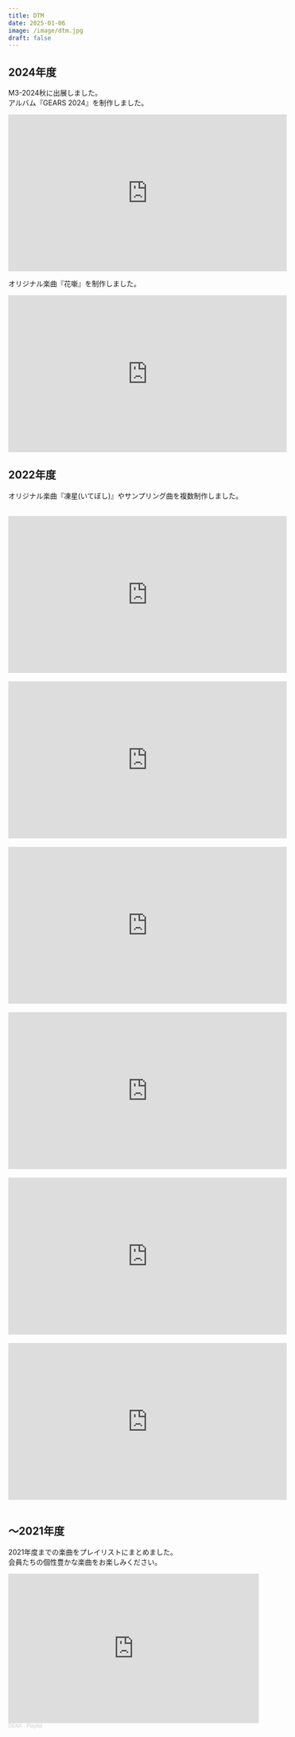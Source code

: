 ```yaml
---
title: DTM
date: 2025-01-06
image: /image/dtm.jpg
draft: false
---
```


## 2024年度
M3-2024秋に出展しました。   
アルバム『GEARS 2024』を制作しました。
<iframe width="560" height="315" src="https://www.youtube.com/embed/CYTZz7tHL9c?si=4TtRUCtF2nHdQvRg" title="YouTube video player" frameborder="0" allow="accelerometer; autoplay; clipboard-write; encrypted-media; gyroscope; picture-in-picture; web-share" referrerpolicy="strict-origin-when-cross-origin" allowfullscreen></iframe>

オリジナル楽曲『花噺』を制作しました。   
<iframe width="560" height="315" src="https://www.youtube.com/embed/DPzNWfoue-4?si=NHMMNz0Y533hkO9j" title="YouTube video player" frameborder="0" allow="accelerometer; autoplay; clipboard-write; encrypted-media; gyroscope; picture-in-picture; web-share" referrerpolicy="strict-origin-when-cross-origin" allowfullscreen></iframe>

## 2022年度
オリジナル楽曲『凍星(いてぼし)』やサンプリング曲を複数制作しました。   
 ﻿ 
<iframe width="560" height="315" src="https://www.youtube.com/embed/sal1KL7z3W8" title="YouTube video player" frameborder="0" allow="accelerometer; autoplay; clipboard-write; encrypted-media; gyroscope; picture-in-picture" allowfullscreen></iframe>
 ﻿ 
<iframe width="560" height="315" src="https://www.youtube.com/embed/FixV9B7ZS90" title="YouTube video player" frameborder="0" allow="accelerometer; autoplay; clipboard-write; encrypted-media; gyroscope; picture-in-picture" allowfullscreen></iframe>
 ﻿ 
<iframe width="560" height="315" src="https://www.youtube.com/embed/J1gYJplB6fM" title="YouTube video player" frameborder="0" allow="accelerometer; autoplay; clipboard-write; encrypted-media; gyroscope; picture-in-picture" allowfullscreen></iframe>
 ﻿ 
<iframe width="560" height="315" src="https://www.youtube.com/embed/nmCAYHJRsNY" title="YouTube video player" frameborder="0" allow="accelerometer; autoplay; clipboard-write; encrypted-media; gyroscope; picture-in-picture" allowfullscreen></iframe>
 ﻿ 
<iframe width="560" height="315" src="https://www.youtube.com/embed/oWesRcCGeLI" title="YouTube video player" frameborder="0" allow="accelerometer; autoplay; clipboard-write; encrypted-media; gyroscope; picture-in-picture" allowfullscreen></iframe>
 ﻿ 
<iframe width="560" height="315" src="https://www.youtube.com/embed/uMoHZeQ1ANg" title="YouTube video player" frameborder="0" allow="accelerometer; autoplay; clipboard-write; encrypted-media; gyroscope; picture-in-picture" allowfullscreen></iframe>
 ﻿ 

## ～2021年度
2021年度までの楽曲をプレイリストにまとめました。  
会員たちの個性豊かな楽曲をお楽しみください。  

<iframe width="100%" height="300" scrolling="no" frameborder="no" allow="autoplay" src="https://w.soundcloud.com/player/?url=https%3A//api.soundcloud.com/playlists/1161246205&color=%23ff5500&auto_play=false&hide_related=false&show_comments=true&show_user=true&show_reposts=false&show_teaser=true&visual=true"></iframe><div style="font-size: 10px; color: #cccccc;line-break: anywhere;word-break: normal;overflow: hidden;white-space: nowrap;text-overflow: ellipsis; font-family: Interstate,Lucida Grande,Lucida Sans Unicode,Lucida Sans,Garuda,Verdana,Tahoma,sans-serif;font-weight: 100;"><a href="https://soundcloud.com/denx-705848939" title="DENX" target="_blank" style="color: #cccccc; text-decoration: none;">DENX</a> · <a href="https://soundcloud.com/denx-705848939/sets/playlist" title="Playlist" target="_blank" style="color: #cccccc; text-decoration: none;">Playlist</a></div>
